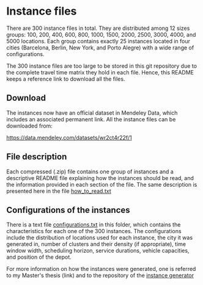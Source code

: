 # Instance files

There are 300 instance files in total. They are distributed among 12 sizes groups: 100, 200, 400, 600, 800, 1000, 1500, 2000, 2500, 3000, 4000, and 5000 locations. Each group contains exactly 25 instances located in four cities (Barcelona, Berlin, New York, and Porto Alegre) with a wide range of configurations.

The 300 instance files are too large to be stored in this git repository due to the complete travel time matrix they hold in each file. Hence, this README keeps a reference link to download all the files.

## Download

The instances now have an official dataset in Mendeley Data, which includes an associated permanent link. All the instance files can be downloaded from:

https://data.mendeley.com/datasets/wr2ct4r22f/1

## File description

Each compressed (.zip) file contains one group of instances and a descriptive README file explaining how the instances should be read, and the information provided in each section of the file. The same description is presented here in the file [how_to_read.txt](https://github.com/cssartori/pdptw-instances/blob/master/instances/how_to_read.txt)

## Configurations of the instances

There is a text file [configurations.txt](https://github.com/cssartori/pdptw-instances/blob/master/instances/configurations.txt) in this folder, which contains the characteristics for each one of the 300 instances. The configurations include the distribution of locations used for each instance, the city it was generated in, number of clusters and their density (if appropriate), time window width, scheduling horizon, service durations, vehicle capacities, and position of the depot.

For more information on how the instances were generated, one is referred to my Master's thesis (link) and to the repository of the [instance generator](https://github.com/cssartori/ovig/)
